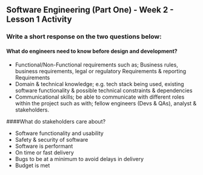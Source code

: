 ## Software Engineering (Part One) - Week 2 - Lesson 1 Activity

### Write a short response on the two questions below:

#### What do engineers need to know before design and development?

* Functional/Non-Functional requirements such as;  Business rules, business requirements, legal or regulatory Requirements & reporting Requirements
* Domain & technical knowledge; e.g. tech stack being used, existing software functionality & possible technical constraints & dependencies
* Communicational skills; be able to communicate with different roles within the project such as with; fellow engineers (Devs & QAs), analyst & stakeholders.

####What do stakeholders care about?

* Software functionality and usability
* Safety & security of software
* Software is performant
* On time or fast delivery
* Bugs to be at a minimum to avoid delays in delivery
* Budget is met